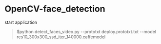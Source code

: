 # OpenCV-face_detection

start application
>$python detect_faces_video.py --prototxt deploy.prototxt.txt --model res10_300x300_ssd_iter_140000.caffemodel
